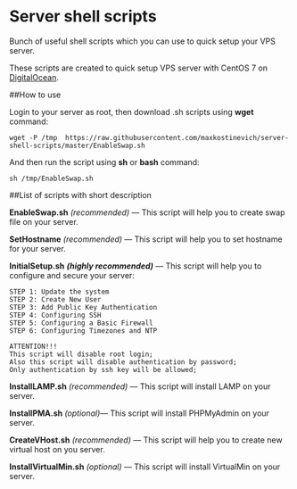 Server shell scripts
====================

Bunch of useful shell scripts which you can use to quick setup your VPS server.

These scripts are created to quick setup VPS server with CentOS 7 
 on [DigitalOcean](https://www.digitalocean.com/?refcode=12fe530260ed). 

##How to use

Login to your server as root, then download .sh scripts using **wget** command:

    wget -P /tmp  https://raw.githubusercontent.com/maxkostinevich/server-shell-scripts/master/EnableSwap.sh

And then run the script using **sh** or **bash** command:

    sh /tmp/EnableSwap.sh

##List of scripts with short description

**EnableSwap.sh** *(recommended)* — This script will help you to create swap file on your server.

**SetHostname** *(recommended)* — This script will help you to set hostname for your server.

**InitialSetup.sh** ***(highly recommended)*** — This script will help you to configure and secure your server:

    STEP 1: Update the system
    STEP 2: Create New User
    STEP 3: Add Public Key Authentication
    STEP 4: Configuring SSH
    STEP 5: Configuring a Basic Firewall
    STEP 6: Configuring Timezones and NTP

    ATTENTION!!!
    This script will disable root login;
    Also this script will disable authentication by password;
    Only authentication by ssh key will be allowed;

**InstallLAMP.sh** *(recommended)* — This script will install LAMP on your server.

**InstallPMA.sh** *(optional)*— This script will install PHPMyAdmin on your server.

**CreateVHost.sh** *(recommended)* — This script will help you to create new virtual host on you server.

**InstallVirtualMin.sh** *(optional)* — This script will install VirtualMin on your server.
